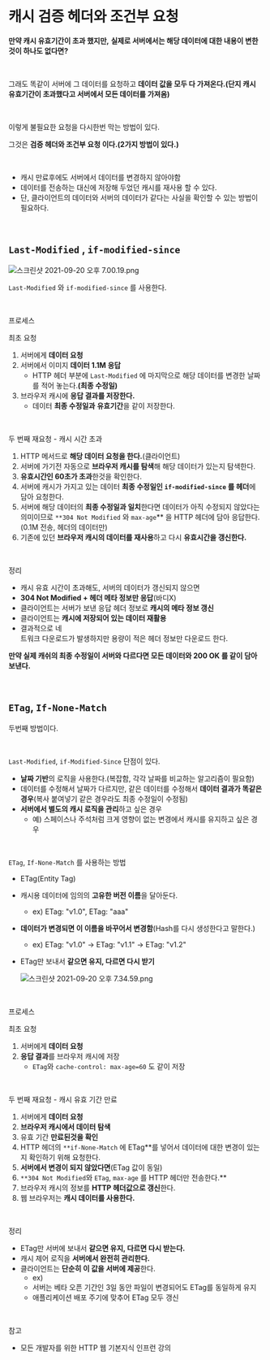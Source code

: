 # 캐시 검증 헤더와 조건부 요청

**만약 캐시 유효기간이 초과 했지만,** **실제로 서버에서는 해당 데이터에 대한 내용이 변한것이 하나도 없다면?**

<br>

그래도 똑같이 서버에 그 데이터를 요청하고 **데이터 값을 모두 다 가져온다.(단지 캐시 유효기간이 초과했다고 서버에서 모든 데이터를 가져옴)**

<br>

이렇게 불필요한 요청을 다시한번 막는 방법이 있다.

그것은 **검증 헤더와 조건부 요청 이다.(2가지 방법이 있다.)**

<br>

- 캐시 만료후에도 서버에서 데이터를 변경하지 않아야함
- 데이터를 전송하는 대신에 저장해 두었던 캐시를 재사용 할 수 있다.
- 단, 클라이언트의 데이터와 서버의 데이터가 같다는 사실을 확인할 수 있는 방법이 필요하다.

<br>

## `Last-Modified` , `if-modified-since`

![스크린샷 2021-09-20 오후 7.00.19.png](https://s3-us-west-2.amazonaws.com/secure.notion-static.com/fd181444-7abb-497c-997e-1f1b11c7a92a/스크린샷_2021-09-20_오후_7.00.19.png)

`Last-Modified` 와 `if-modified-since` 를 사용한다.

<br>

프로세스

최초 요청

1. 서버에게 **데이터 요청**
2. 서버에서 이미지 **데이터 1.1M 응답**
   - HTTP 헤더 부분에 `Last-Modified` 에 마지막으로 해당 데이터를 변경한 날짜를 적어 놓는다.**(최종 수정일)**
3. 브라우저 캐시에 **응답 결과를 저장한다.**
   - 데이터 **최종 수정일과** **유효기간**을 같이 저장한다.

<br>

두 번째 재요청 - 캐시 시간 초과

1. HTTP 메서드로 **해당 데이터 요청을 한다.**(클라이언트)
2. 서버에 가기전 자동으로 **브라우저 캐시를 탐색**해 해당 데이터가 있는지 탐색한다.
3. **유효시간인 60초가 초과**한것을 확인한다.
4. 서버에 캐시가 가지고 있는 데이터 **최종 수정일인 `if-modified-since` 를 헤더**에 담아 요청한다.
5. 서버에 해당 데이터의 **최종 수정일과 일치**한다면 데이터가 아직 수정되지 않았다는 의미이므로 `**304 Not Modified` 와 `max-age`\*\* 을 HTTP 헤더에 담아 응답한다.(0.1M 전송, 헤더의 데이터만)
6. 기존에 있던 **브라우저 캐시의 데이터를 재사용**하고 다시 **유효시간을 갱신한다.**

<br>

정리

- 캐시 유효 시간이 초과해도, 서버의 데이터가 갱신되지 않으면
- **304 Not Modified + 헤더 메타 정보만 응답**(바디X)
- 클라이언트는 서버가 보낸 응답 헤더 정보로 **캐시의 메타 정보 갱신**
- 클라이언트는 **캐시에 저장되어 있는 데이터 재활용**
- 결과적으로 네
  <br>
  트워크 다운로드가 발생하지만 용량이 적은 헤더 정보만 다운로드 한다.

**만약 실제 캐쉬의 최종 수정일이 서버와 다르다면 모든 데이터와 200 OK 를 같이 담아 보낸다.**

<br>

## `ETag`, `If-None-Match`

두번째 방법이다.

<br>

`Last-Modified`, `if-Modified-Since` 단점이 있다.

- **날짜 기반**의 로직을 사용한다.(복잡함, 각각 날짜를 비교하는 알고리즘이 필요함)
- 데이터를 수정해서 날짜가 다르지만, 같은 데이터를 수정해서 **데이터 결과가 똑같은 경우**(복사 붙여넣기 같은 경우라도 최종 수정일이 수정됨)
- **서버에서 별도의 캐시 로직을 관리**하고 싶은 경우
  - 예) 스페이스나 주석처럼 크게 영향이 없는 변경에서 캐시를 유지하고 싶은 경우

<br>

`ETag`, `If-None-Match` 를 사용하는 방법

- ETag(Entity Tag)
- 캐시용 데이터에 임의의 **고유한 버전 이름**을 달아둔다.
  - ex) ETag: "v1.0", ETag: "aaa"
- **데이터가 변경되면 이 이름을 바꾸어서 변경함**(Hash를 다시 생성한다고 말한다.)
  - ex) ETag: "v1.0" → ETag: "v1.1" → ETag: "v1.2"
- ETag만 보내서 **같으면 유지, 다르면 다시 받기**

  ![스크린샷 2021-09-20 오후 7.34.59.png](https://s3-us-west-2.amazonaws.com/secure.notion-static.com/e681b19b-826d-4fcf-9575-952c430b5047/스크린샷_2021-09-20_오후_7.34.59.png)

<br>

프로세스

최초 요청

1. 서버에게 **데이터 요청**
2. **응답 결과**를 브라우저 캐시에 저장
   - `ETag`와 `cache-control: max-age=60` 도 같이 저장

<br>

두 번째 재요청 - 캐시 유효 기간 만료

1. 서버에게 **데이터 요청**
2. **브라우저 캐시에서 데이터 탐색**
3. 유효 기간 **만료된것을 확인**
4. HTTP 헤더의 `**if-None-Match` 에 ETag\*\*를 넣어서 데이터에 대한 변경이 있는지 확인하기 위해 요청한다.
5. **서버에서 변경이 되지 않았다면**(ETag 값이 동일)
6. `**304 Not Modified`와 `ETag`, `max-age` 를 HTTP 헤더만 전송한다.\*\*
7. 브라우저 캐시의 정보를 **HTTP 헤더값으로 갱신**한다.
8. 웹 브라우저는 **캐시 데이터를 사용한다.**

<br>

정리

- ETag만 서버에 보내서 **같으면 유지, 다르면 다시 받는다.**
- 캐시 제어 로직을 **서버에서 완전히 관리한다.**
- 클라이언트는 **단순히 이 값을 서버에 제공**한다.
  - ex)
  - 서버는 베타 오픈 기간인 3일 동안 파일이 변경되어도 ETag를 동일하게 유지
  - 애플리케이션 배포 주기에 맞추어 ETag 모두 갱신

<br>

참고

- 모든 개발자를 위한 HTTP 웹 기본지식 인프런 강의
